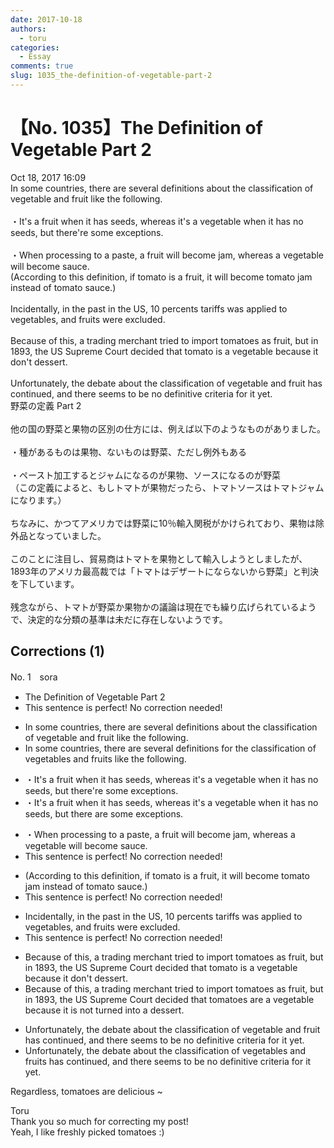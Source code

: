 ```yaml
---
date: 2017-10-18
authors:
  - toru
categories:
  - Essay
comments: true
slug: 1035_the-definition-of-vegetable-part-2
---
```


# 【No. 1035】The Definition of Vegetable Part 2
<div class="date">Oct 18, 2017 16:09</div>
<div id="post"><div id="body_show_ori">
In some countries, there are several definitions about the classification of vegetable and fruit like the following.<br/><br/>・It's a fruit when it has seeds, whereas it's a vegetable when it has no seeds, but there're some exceptions. <br/><br/>・When processing to a paste, a fruit will become jam, whereas a vegetable will become sauce.<br/>(According to this definition, if tomato is a fruit, it will become tomato jam instead of tomato sauce.)<br/><br/>Incidentally, in the past in the US, 10 percents tariffs was applied to vegetables, and fruits were excluded.<br/><br/>Because of this, a trading merchant tried to import tomatoes as fruit, but in 1893, the US Supreme Court decided that tomato is a vegetable because it don't dessert.<br/><br/>Unfortunately, the debate about the classification of vegetable and fruit has continued, and there seems to be no definitive criteria for it yet.
</div></div>

<!-- more -->

<div id="post_ja"><div id="body_show_mo">
野菜の定義 Part 2<br/><br/>他の国の野菜と果物の区別の仕方には、例えば以下のようなものがありました。<br/><br/>・種があるものは果物、ないものは野菜、ただし例外もある<br/><br/>・ペースト加工するとジャムになるのが果物、ソースになるのが野菜<br/>（この定義によると、もしトマトが果物だったら、トマトソースはトマトジャムになります。）<br/><br/>ちなみに、かつてアメリカでは野菜に10％輸入関税がかけられており、果物は除外品となっていました。<br/><br/>このことに注目し、貿易商はトマトを果物として輸入しようとしましたが、1893年のアメリカ最高裁では「トマトはデザートにならないから野菜」と判決を下しています。<br/><br/>残念ながら、トマトが野菜か果物かの議論は現在でも繰り広げられているようで、決定的な分類の基準は未だに存在しないようです。
</div></div>

## Corrections (1)
<div id="block"><div class="first_name"> No. 1　<span class="just_name">sora</span></div><div id="block2">
<ul class="correction_field">
<li class="incorrect">The Definition of Vegetable Part 2</li>
<li class="corrected perfect">This sentence is perfect! No correction needed!</li>
</ul>
<ul class="correction_field">
<li class="incorrect">In some countries, there are several definitions about the classification of vegetable and fruit like the following.</li>
<li class="corrected correct">
In some countries, there are several definitions <span class="f_blue">for</span> the classification of vegetable<span class="f_blue">s</span> and fruit<span class="f_blue">s</span> like the following.
</li>
</ul>
<ul class="correction_field">
<li class="incorrect">・It's a fruit when it has seeds, whereas it's a vegetable when it has no seeds, but there're some exceptions.</li>
<li class="corrected correct">
・It's a fruit when it has seeds, whereas it's a vegetable when it has no seeds, but <span class="f_blue">there are</span> some exceptions.
</li>
</ul>
<ul class="correction_field">
<li class="incorrect">・When processing to a paste, a fruit will become jam, whereas a vegetable will become sauce.</li>
<li class="corrected perfect">This sentence is perfect! No correction needed!</li>
</ul>
<ul class="correction_field">
<li class="incorrect">(According to this definition, if tomato is a fruit, it will become tomato jam instead of tomato sauce.)</li>
<li class="corrected perfect">This sentence is perfect! No correction needed!</li>
</ul>
<ul class="correction_field">
<li class="incorrect">Incidentally, in the past in the US, 10 percents tariffs was applied to vegetables, and fruits were excluded.</li>
<li class="corrected perfect">This sentence is perfect! No correction needed!</li>
</ul>
<ul class="correction_field">
<li class="incorrect">Because of this, a trading merchant tried to import tomatoes as fruit, but in 1893, the US Supreme Court decided that tomato is a vegetable because it don't dessert.</li>
<li class="corrected correct">
Because of this, a trading merchant tried to import tomatoes as fruit, but in 1893, the US Supreme Court decided that tomato<span class="f_blue">es are</span> a vegetable because it <span class="f_blue">is not turned into a dessert.</span>
</li>
</ul>
<ul class="correction_field">
<li class="incorrect">Unfortunately, the debate about the classification of vegetable and fruit has continued, and there seems to be no definitive criteria for it yet.</li>
<li class="corrected correct">
Unfortunately, the debate about the classification of vegetable<span class="f_blue">s</span> and fruit<span class="f_blue">s</span> has continued, and there seems to be no definitive criteria for it yet.
</li>
</ul>
<p class="comment_small">
 Regardless, tomatoes are delicious ~
</p>

</div><div class="name"><span class="just_name">Toru</span><br>
Thank you so much for correcting my post!<br/>Yeah, I like freshly picked tomatoes :)
</div>
</div>
